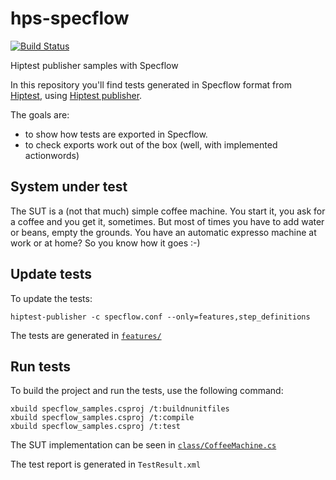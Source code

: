 # hps-specflow

[![Build Status](https://travis-ci.org/hiptest/hps-specflow.svg?branch=master)](https://travis-ci.org/hiptest/hps-specflow)

Hiptest publisher samples with Specflow

In this repository you'll find tests generated in Specflow format from [Hiptest](https://hiptest.net), using [Hiptest publisher](https://github.com/hiptest/hiptest-publisher).

The goals are:

 * to show how tests are exported in Specflow.
 * to check exports work out of the box (well, with implemented actionwords)

System under test
------------------

The SUT is a (not that much) simple coffee machine. You start it, you ask for a coffee and you get it, sometimes. But most of times you have to add water or beans, empty the grounds. You have an automatic expresso machine at work or at home? So you know how it goes :-)

Update tests
-------------

To update the tests:

    hiptest-publisher -c specflow.conf --only=features,step_definitions

The tests are generated in [``features/``](https://github.com/hiptest/hps-specflow/tree/master/features)

Run tests
---------


To build the project and run the tests, use the following command:

    xbuild specflow_samples.csproj /t:buildnunitfiles
    xbuild specflow_samples.csproj /t:compile
    xbuild specflow_samples.csproj /t:test

The SUT implementation can be seen in [``class/CoffeeMachine.cs``](https://github.com/hiptest/hps-specflow/blob/master/class/CoffeeMachine.cs)

The test report is generated in ```TestResult.xml```
